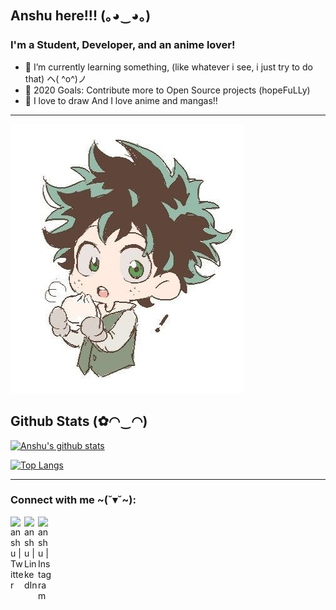 ## Anshu here!!! (｡◕‿◕｡)

### I'm a Student, Developer, and an anime lover!

- 💜 I’m currently learning something, (like whatever i see, i just try to do that) ヘ( ^o^)ノ
- 🥅 2020 Goals: Contribute more to Open Source projects (hopeFuLLy)
- 🌸 I love to draw And I love anime and mangas!!

---

![some image](https://github.com/anshukaira/anshukaira/blob/master/deku.jpeg)

## Github Stats (✿◠‿◠)

[![Anshu's github stats](https://github-readme-stats.vercel.app/api?username=anshukaira&hide=prs&count_private=true&show_icons=true&theme=monokai)](https://github.com/anuraghazra/github-readme-stats)

[![Top Langs](https://github-readme-stats.vercel.app/api/top-langs/?username=anshukaira&layout=compact&theme=monokai&hide=tex)](https://github.com/anuraghazra/github-readme-stats)

---

### Connect with me ~(˘▾˘~):

[<img align="left" alt="anshu | Twitter" width="22px" src="https://cdn.jsdelivr.net/npm/simple-icons@v3/icons/twitter.svg" />][twitter]
[<img align="left" alt="anshu | LinkedIn" width="22px" src="https://cdn.jsdelivr.net/npm/simple-icons@v3/icons/linkedin.svg" />][linkedin]
[<img align="left" alt="anshu | Instagram" width="22px" src="https://cdn.jsdelivr.net/npm/simple-icons@v3/icons/instagram.svg" />][instagram]

<br />
<br />

[twitter]: https://twitter.com/kairahiwatari
[instagram]: https://instagram.com/kaira__17
[linkedin]: https://linkedin.com/in/anshukaira

<!--comment--6da4ce7d64eadc234f44da969d874fc3637b7999-->
